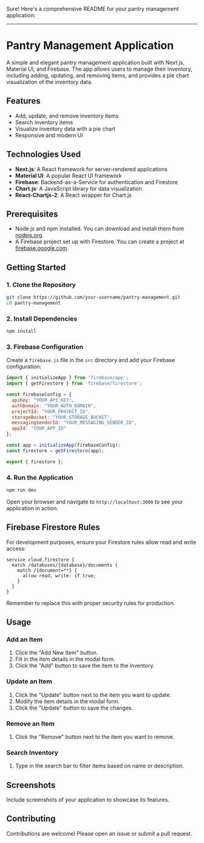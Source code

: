 Sure! Here's a comprehensive README for your pantry management application:

---

# Pantry Management Application

A simple and elegant pantry management application built with Next.js, Material UI, and Firebase. The app allows users to manage their inventory, including adding, updating, and removing items, and provides a pie chart visualization of the inventory data.

## Features

- Add, update, and remove inventory items
- Search inventory items
- Visualize inventory data with a pie chart
- Responsive and modern UI

## Technologies Used

- **Next.js**: A React framework for server-rendered applications
- **Material UI**: A popular React UI framework
- **Firebase**: Backend-as-a-Service for authentication and Firestore
- **Chart.js**: A JavaScript library for data visualization
- **React-Chartjs-2**: A React wrapper for Chart.js

## Prerequisites

- Node.js and npm installed. You can download and install them from [nodejs.org](https://nodejs.org/).
- A Firebase project set up with Firestore. You can create a project at [firebase.google.com](https://firebase.google.com/).

## Getting Started

### 1. Clone the Repository

```sh
git clone https://github.com/your-username/pantry-management.git
cd pantry-management
```

### 2. Install Dependencies

```sh
npm install
```

### 3. Firebase Configuration

Create a `firebase.js` file in the `src` directory and add your Firebase configuration:

```js
import { initializeApp } from 'firebase/app';
import { getFirestore } from 'firebase/firestore';

const firebaseConfig = {
  apiKey: "YOUR_API_KEY",
  authDomain: "YOUR_AUTH_DOMAIN",
  projectId: "YOUR_PROJECT_ID",
  storageBucket: "YOUR_STORAGE_BUCKET",
  messagingSenderId: "YOUR_MESSAGING_SENDER_ID",
  appId: "YOUR_APP_ID"
};

const app = initializeApp(firebaseConfig);
const firestore = getFirestore(app);

export { firestore };
```

### 4. Run the Application

```sh
npm run dev
```

Open your browser and navigate to `http://localhost:3000` to see your application in action.

## Firebase Firestore Rules

For development purposes, ensure your Firestore rules allow read and write access:

```plaintext
service cloud.firestore {
  match /databases/{database}/documents {
    match /{document=**} {
      allow read, write: if true;
    }
  }
}
```

Remember to replace this with proper security rules for production.

## Usage

### Add an Item

1. Click the "Add New Item" button.
2. Fill in the item details in the modal form.
3. Click the "Add" button to save the item to the inventory.

### Update an Item

1. Click the "Update" button next to the item you want to update.
2. Modify the item details in the modal form.
3. Click the "Update" button to save the changes.

### Remove an Item

1. Click the "Remove" button next to the item you want to remove.

### Search Inventory

1. Type in the search bar to filter items based on name or description.

## Screenshots

Include screenshots of your application to showcase its features.

## Contributing

Contributions are welcome! Please open an issue or submit a pull request.



